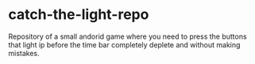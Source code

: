 # catch-the-light-repo
Repository of a  small andorid game where you need to press the buttons that light ip before the time bar completely deplete and  without making mistakes.
